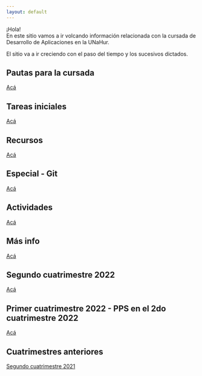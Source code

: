 ```yaml
---
layout: default
---
```


¡Hola!  
En este sitio vamos a ir volcando información relacionada con la cursada de Desarrollo de Aplicaciones en la UNaHur.

El sitio va a ir creciendo con el paso del tiempo y los sucesivos dictados.


## Pautas para la cursada
[Acá](./pautas-para-la-cursada)

## Tareas iniciales
[Acá](./tareas-iniciales)

## Recursos
[Acá](./recursos/recursos-index)

## Especial - Git
[Acá](./git/git-index)

## Actividades
[Acá](./actividades)

## Más info
[Acá](./mas-info)

## Segundo cuatrimestre 2022
[Acá](./cuatrimestres/2022s2)

## Primer cuatrimestre 2022 - PPS en el 2do cuatrimestre 2022
[Acá](./cuatrimestres/2022s1)

## Cuatrimestres anteriores
[Segundo cuatrimestre 2021](./cuatrimestres/2021s2)
